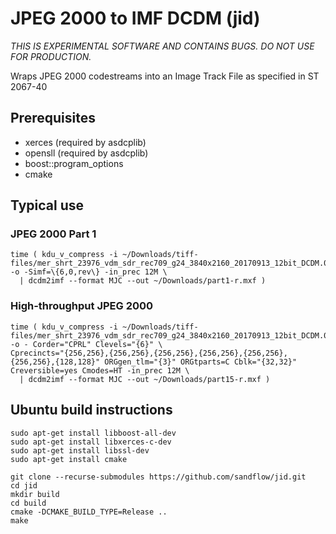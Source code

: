 # JPEG 2000 to IMF DCDM (jid)

_THIS IS EXPERIMENTAL SOFTWARE AND CONTAINS BUGS. DO NOT USE FOR PRODUCTION._

Wraps JPEG 2000 codestreams into an Image Track File as specified in ST 2067-40

## Prerequisites

* xerces (required by asdcplib)
* opensll (required by asdcplib)
* boost::program_options
* cmake

## Typical use

### JPEG 2000 Part 1

```
time ( kdu_v_compress -i ~/Downloads/tiff-files/mer_shrt_23976_vdm_sdr_rec709_g24_3840x2160_20170913_12bit_DCDM.00090000.tif+100 -o -Simf=\{6,0,rev\} -in_prec 12M \
  | dcdm2imf --format MJC --out ~/Downloads/part1-r.mxf )
```

### High-throughput JPEG 2000

```
time ( kdu_v_compress -i ~/Downloads/tiff-files/mer_shrt_23976_vdm_sdr_rec709_g24_3840x2160_20170913_12bit_DCDM.00090000.tif+100 -o - Corder="CPRL" Clevels="{6}" \
Cprecincts="{256,256},{256,256},{256,256},{256,256},{256,256},{256,256},{128,128}" ORGgen_tlm="{3}" ORGtparts=C Cblk="{32,32}" Creversible=yes Cmodes=HT -in_prec 12M \
  | dcdm2imf --format MJC --out ~/Downloads/part15-r.mxf )
```

## Ubuntu build instructions

```
sudo apt-get install libboost-all-dev
sudo apt-get install libxerces-c-dev
sudo apt-get install libssl-dev
sudo apt-get install cmake

git clone --recurse-submodules https://github.com/sandflow/jid.git
cd jid
mkdir build
cd build
cmake -DCMAKE_BUILD_TYPE=Release ..
make
```

